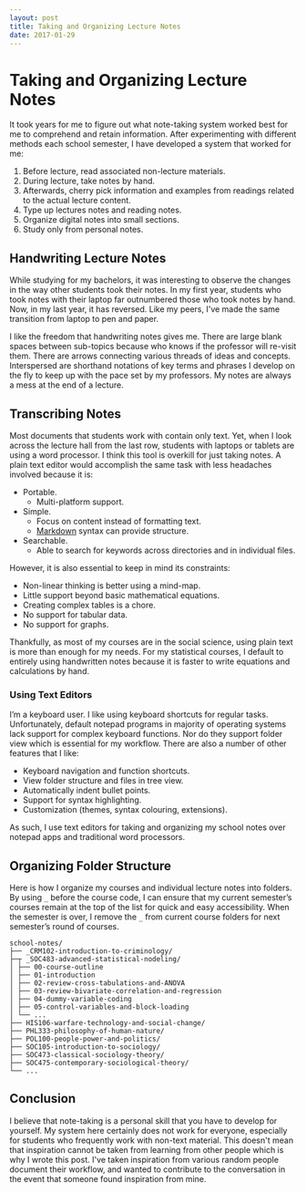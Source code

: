 ```yaml
---
layout: post
title: Taking and Organizing Lecture Notes
date: 2017-01-29
---
```


# Taking and Organizing Lecture Notes

It took years for me to figure out what note-taking system worked best for me to comprehend and retain information. After experimenting with different methods each school semester, I have developed a system that worked for me:

1. Before lecture, read associated non-lecture materials.
2. During lecture, take notes by hand.
3. Afterwards, cherry pick information and examples from readings related to the actual lecture content.
4. Type up lectures notes and reading notes.
5. Organize digital notes into small sections.
6. Study only from personal notes.

## Handwriting Lecture Notes

While studying for my bachelors, it was interesting to observe the changes in the way other students took their notes. In my first year, students who took notes with their laptop far outnumbered those who took notes by hand. Now, in my last year, it has reversed. Like my peers, I've made the same transition from laptop to pen and paper.

I like the freedom that handwriting notes gives me. There are large blank spaces between sub-topics because who knows if the professor will re-visit them. There are arrows connecting various threads of ideas and concepts. Interspersed are shorthand notations of key terms and phrases I develop on the fly to keep up with the pace set by my professors. My notes are always a mess at the end of a lecture.

## Transcribing Notes

Most documents that students work with contain only text. Yet, when I look across the lecture hall from the last row, students with laptops or tablets are using a word processor. I think this tool is overkill for just taking notes. A plain text editor would accomplish the same task with less headaches involved because it is:

- Portable.
  - Multi-platform support.
- Simple.
  - Focus on content instead of formatting text.
  - [Markdown](https://daringfireball.net/projects/markdown/) syntax can provide structure.
- Searchable.
  - Able to search for keywords across directories and in individual files.

However, it is also essential to keep in mind its constraints:

- Non-linear thinking is better using a mind-map.
- Little support beyond basic mathematical equations.
- Creating complex tables is a chore.
- No support for tabular data.
- No support for graphs.

Thankfully, as most of my courses are in the social science, using plain text is more than enough for my needs. For my statistical courses, I default to entirely using handwritten notes because it is faster to write equations and calculations by hand.

### Using Text Editors

I’m a keyboard user. I like using keyboard shortcuts for regular tasks. Unfortunately, default notepad programs in majority of operating systems lack support for complex keyboard functions. Nor do they support folder view which is essential for my workflow. There are also a number of other features that I like:

- Keyboard navigation and function shortcuts.
- View folder structure and files in tree view.
- Automatically indent bullet points.
- Support for syntax highlighting.
- Customization (themes, syntax colouring, extensions).

As such, I use text editors for taking and organizing my school notes over notepad apps and traditional word processors.

## Organizing Folder Structure

Here is how I organize my courses and individual lecture notes into folders. By using `_` before the course code, I can ensure that my current semester’s courses remain at the top of the list for quick and easy accessibility. When the semester is over, I remove the `_` from current course folders for next semester’s round of courses.

```
school-notes/
├── _CRM102-introduction-to-criminology/
├─┬ _SOC483-advanced-statistical-nodeling/
│ ├── 00-course-outline
│ ├── 01-introduction
│ ├── 02-review-cross-tabulations-and-ANOVA
│ ├── 03-review-bivariate-correlation-and-regression
│ ├── 04-dummy-variable-coding
│ ├── 05-control-variables-and-block-loading
│ └── ...
├── HIS106-warfare-technology-and-social-change/
├── PHL333-philosophy-of-human-nature/
├── POL100-people-power-and-politics/
├── SOC105-introduction-to-sociology/
├── SOC473-classical-sociology-theory/
├── SOC475-contemporary-sociological-theory/
└── ...
```

## Conclusion

I believe that note-taking is a personal skill that you have to develop for yourself. My system here certainly does not work for everyone, especially for students who frequently work with non-text material. This doesn't mean that inspiration cannot be taken from learning from other people which is why I wrote this post. I've taken inspiration from various random people document their workflow, and wanted to contribute to the conversation in the event that someone found inspiration from mine.
